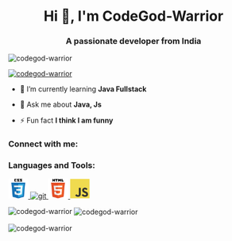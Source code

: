 <h1 align="center">Hi 👋, I'm CodeGod-Warrior</h1>
<h3 align="center">A passionate developer from India</h3>

<p align="left"> <img src="https://komarev.com/ghpvc/?username=codegod-warrior&label=Profile%20views&color=0e75b6&style=flat" alt="codegod-warrior" /> </p>

<p align="left"> <a href="https://github.com/ryo-ma/github-profile-trophy"><img src="https://github-profile-trophy.vercel.app/?username=codegod-warrior" alt="codegod-warrior" /></a> </p>

- 🌱 I’m currently learning **Java Fullstack**

- 💬 Ask me about **Java, Js**

- ⚡ Fun fact **I think I am funny**

<h3 align="left">Connect with me:</h3>
<p align="left">
</p>

<h3 align="left">Languages and Tools:</h3>
<p align="left"> <a href="https://www.w3schools.com/css/" target="_blank" rel="noreferrer"> <img src="https://raw.githubusercontent.com/devicons/devicon/master/icons/css3/css3-original-wordmark.svg" alt="css3" width="40" height="40"/> </a> <a href="https://git-scm.com/" target="_blank" rel="noreferrer"> <img src="https://www.vectorlogo.zone/logos/git-scm/git-scm-icon.svg" alt="git" width="40" height="40"/> </a> <a href="https://www.w3.org/html/" target="_blank" rel="noreferrer"> <img src="https://raw.githubusercontent.com/devicons/devicon/master/icons/html5/html5-original-wordmark.svg" alt="html5" width="40" height="40"/> </a> <a href="https://developer.mozilla.org/en-US/docs/Web/JavaScript" target="_blank" rel="noreferrer"> <img src="https://raw.githubusercontent.com/devicons/devicon/master/icons/javascript/javascript-original.svg" alt="javascript" width="40" height="40"/> </a> </p>

<p><img align="left" src="https://github-readme-stats.vercel.app/api/top-langs?username=codegod-warrior&show_icons=true&locale=en&layout=compact" alt="codegod-warrior" /></p>

<p>&nbsp;<img align="center" src="https://github-readme-stats.vercel.app/api?username=codegod-warrior&show_icons=true&locale=en" alt="codegod-warrior" /></p>

<p><img align="center" src="https://github-readme-streak-stats.herokuapp.com/?user=codegod-warrior&" alt="codegod-warrior" /></p>
